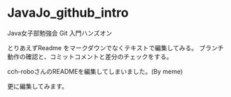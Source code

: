 # JavaJo_github_intro
Java女子部勉強会 Git 入門ハンズオン

とりあえずReadme をマークダウンでなくテキストで編集してみる。
ブランチ動作の確認と、コミットコメントと差分のチェックをする。

cch-roboさんのREADMEを編集してしまいました。(By meme)

更に編集してみます。
